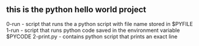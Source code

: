 ## this is the python hello world project  

0-run - script that runs the a python script with file name stored in $PYFILE 
1-run - script that runs python code saved in the environment variable $PYCODE
2-print.py - contains python script that prints an exact line
